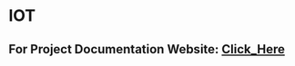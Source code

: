 # IOT

## For Project Documentation Website: [Click_Here](https://ahmadabuyunis.wixsite.com/smart-garage-door)
